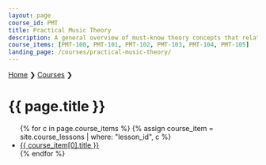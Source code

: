 ```yaml
---
layout: page
course_id: PMT
title: Practical Music Theory
description: A general overview of must-know theory concepts that relate to everyday guitar playing.
course_items: [PMT-100, PMT-101, PMT-102, PMT-103, PMT-104, PMT-105]
landing_page: /courses/practical-music-theory/
---
```


<p class="breadcrumbs_2022"><a href="/">Home</a> ❯ <a href="/courses">Courses</a> ❯</p>

# {{ page.title }}

<ul>
  {% for c in page.course_items %}
    {% assign course_item = site.course_lessons | where: "lesson_id", c %}
    <li><a href="{{course_item[0].url}}">{{ course_item[0].title }}</a></li>
  {% endfor %}
</ul>
